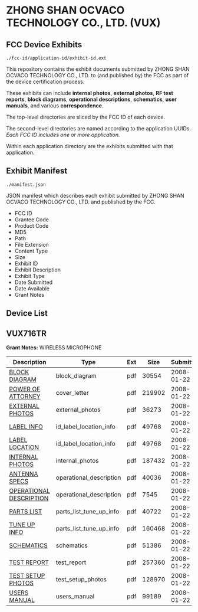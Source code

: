 # ZHONG SHAN OCVACO TECHNOLOGY CO., LTD. (VUX)
## FCC Device Exhibits

```
./fcc-id/application-id/exhibit-id.ext
```

This repository contains the exhibit documents submitted by ZHONG SHAN OCVACO TECHNOLOGY CO., LTD. to (and published by) the FCC as part of the device certification process.

These exhibits can include **internal photos**, **external photos**, **RF test reports**, **block diagrams**, **operational descriptions**, **schematics**, **user manuals**, and various **correspondence**.

The top-level directories are sliced by the FCC ID of each device.

The second-level directories are named according to the application UUIDs. *Each FCC ID includes one or more application.*

Within each application directory are the exhibits submitted with that application. 

## Exhibit Manifest

```
./manifest.json
```

JSON manifest which describes each exhibit submitted by ZHONG SHAN OCVACO TECHNOLOGY CO., LTD. and published by the FCC.

- FCC ID
- Grantee Code
- Product Code
- MD5
- Path
- File Extension
- Content Type
- Size
- Exhibit ID
- Exhibit Description
- Exhibit Type
- Date Submitted
- Date Available
- Grant Notes

## Device List
## VUX716TR
**Grant Notes:** WIRELESS MICROPHONE

| Description | Type | Ext | Size | Submitted | Available |
| ----------- | ---- | --- | ---- | --------- | --------- |
| [BLOCK DIAGRAM](VUX716TR/416bbae3a6f58df2440bc7e56316e832/892342.pdf) | block_diagram | pdf | 30554 | 2008-01-22 | 2008-01-22 |
| [POWER OF ATTORNEY](VUX716TR/416bbae3a6f58df2440bc7e56316e832/892349.pdf) | cover_letter | pdf | 219902 | 2008-01-22 | 2008-01-22 |
| [EXTERNAL PHOTOS](VUX716TR/416bbae3a6f58df2440bc7e56316e832/892343.pdf) | external_photos | pdf | 36273 | 2008-01-22 | 2008-01-22 |
| [LABEL INFO](VUX716TR/416bbae3a6f58df2440bc7e56316e832/892345.pdf) | id_label_location_info | pdf | 49768 | 2008-01-22 | 2008-01-22 |
| [LABEL LOCATION](VUX716TR/416bbae3a6f58df2440bc7e56316e832/892345.pdf) | id_label_location_info | pdf | 49768 | 2008-01-22 | 2008-01-22 |
| [INTERNAL PHOTOS](VUX716TR/416bbae3a6f58df2440bc7e56316e832/892344.pdf) | internal_photos | pdf | 187432 | 2008-01-22 | 2008-01-22 |
| [ANTENNA SPECS](VUX716TR/416bbae3a6f58df2440bc7e56316e832/892341.pdf) | operational_description | pdf | 40036 | 2008-01-22 | 2008-01-22 |
| [OPERATIONAL DESCRIPTION](VUX716TR/416bbae3a6f58df2440bc7e56316e832/892347.pdf) | operational_description | pdf | 7545 | 2008-01-22 | 2008-01-22 |
| [PARTS LIST](VUX716TR/416bbae3a6f58df2440bc7e56316e832/892348.pdf) | parts_list_tune_up_info | pdf | 40722 | 2008-01-22 | 2008-01-22 |
| [TUNE UP INFO](VUX716TR/416bbae3a6f58df2440bc7e56316e832/892353.pdf) | parts_list_tune_up_info | pdf | 160468 | 2008-01-22 | 2008-01-22 |
| [SCHEMATICS](VUX716TR/416bbae3a6f58df2440bc7e56316e832/892350.pdf) | schematics | pdf | 51386 | 2008-01-22 | 2008-01-22 |
| [TEST REPORT](VUX716TR/416bbae3a6f58df2440bc7e56316e832/892351.pdf) | test_report | pdf | 257360 | 2008-01-22 | 2008-01-22 |
| [TEST SETUP PHOTOS](VUX716TR/416bbae3a6f58df2440bc7e56316e832/892352.pdf) | test_setup_photos | pdf | 128970 | 2008-01-22 | 2008-01-22 |
| [USERS MANUAL](VUX716TR/416bbae3a6f58df2440bc7e56316e832/892354.pdf) | users_manual | pdf | 99189 | 2008-01-22 | 2008-01-22 |
